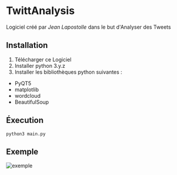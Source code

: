  # TwittAnalysis

 Logiciel créé par *Jean Lapostolle* dans le but d'Analyser des Tweets

 ## Installation

 1. Télécharger ce Logiciel
 2. Installer python 3.y.z
 3. Installer les bibliothèques python suivantes :
  - PyQT5
  - matplotlib
  - wordcloud
  - BeautifulSoup

## Éxecution

```
python3 main.py
```

## Exemple

![exemple](ressource/example.gif)
